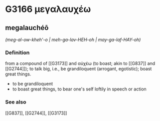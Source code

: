 # G3166 μεγαλαυχέω

## megalauchéō

_(meg-al-ow-kheh'-o | meh-ga-lav-HEH-oh | may-ga-laf-HAY-oh)_

### Definition

from a compound of [[G3173]] and αὐχέω (to boast; akin to [[G837]] and [[G2744]]); to talk big, i.e., be grandiloquent (arrogant, egotistic); boast great things.

- to be grandiloquent
- to boast great things, to bear one's self loftily in speech or action

### See also

[[G837]], [[G2744]], [[G3173]]

